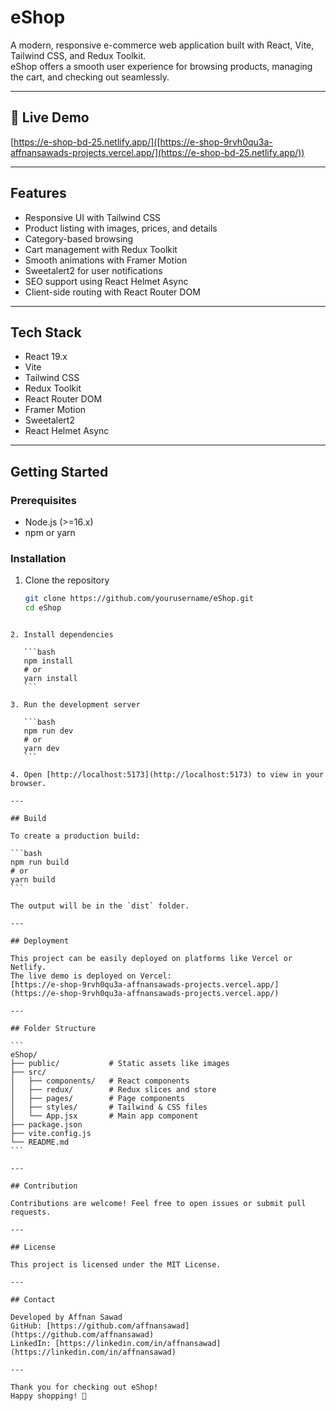 
# eShop

A modern, responsive e-commerce web application built with React, Vite, Tailwind CSS, and Redux Toolkit.  
eShop offers a smooth user experience for browsing products, managing the cart, and checking out seamlessly.

---

## 🚀 Live Demo

[https://e-shop-bd-25.netlify.app/]([https://e-shop-9rvh0qu3a-affnansawads-projects.vercel.app/](https://e-shop-bd-25.netlify.app/))

---

## Features

- Responsive UI with Tailwind CSS  
- Product listing with images, prices, and details  
- Category-based browsing  
- Cart management with Redux Toolkit  
- Smooth animations with Framer Motion  
- Sweetalert2 for user notifications  
- SEO support using React Helmet Async  
- Client-side routing with React Router DOM

---

## Tech Stack

- React 19.x  
- Vite  
- Tailwind CSS  
- Redux Toolkit  
- React Router DOM  
- Framer Motion  
- Sweetalert2  
- React Helmet Async  

---

## Getting Started

### Prerequisites

- Node.js (>=16.x)  
- npm or yarn

### Installation

1. Clone the repository  
   ```bash
   git clone https://github.com/yourusername/eShop.git
   cd eShop
````

2. Install dependencies

   ```bash
   npm install
   # or
   yarn install
   ```

3. Run the development server

   ```bash
   npm run dev
   # or
   yarn dev
   ```

4. Open [http://localhost:5173](http://localhost:5173) to view in your browser.

---

## Build

To create a production build:

```bash
npm run build
# or
yarn build
```

The output will be in the `dist` folder.

---

## Deployment

This project can be easily deployed on platforms like Vercel or Netlify.
The live demo is deployed on Vercel:
[https://e-shop-9rvh0qu3a-affnansawads-projects.vercel.app/](https://e-shop-9rvh0qu3a-affnansawads-projects.vercel.app/)

---

## Folder Structure

```
eShop/
├── public/           # Static assets like images
├── src/
│   ├── components/   # React components
│   ├── redux/        # Redux slices and store
│   ├── pages/        # Page components
│   ├── styles/       # Tailwind & CSS files
│   └── App.jsx       # Main app component
├── package.json
├── vite.config.js
└── README.md
```

---

## Contribution

Contributions are welcome! Feel free to open issues or submit pull requests.

---

## License

This project is licensed under the MIT License.

---

## Contact

Developed by Affnan Sawad
GitHub: [https://github.com/affnansawad](https://github.com/affnansawad)
LinkedIn: [https://linkedin.com/in/affnansawad](https://linkedin.com/in/affnansawad)

---

Thank you for checking out eShop!
Happy shopping! 🛒

